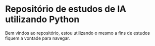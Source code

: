 # Repositório de estudos de IA utilizando Python

Bem vindos ao repositório, estou utilizando o mesmo a fins de estudos fiquem a vontade para navegar.